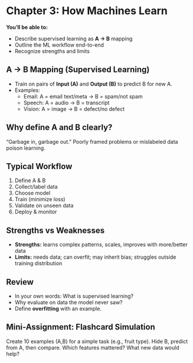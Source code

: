 # Chapter 3: How Machines Learn

**You’ll be able to:**
- Describe supervised learning as **A → B** mapping
- Outline the ML workflow end-to-end
- Recognize strengths and limits

## A → B Mapping (Supervised Learning)
- Train on pairs of **Input (A)** and **Output (B)** to predict B for new A.
- Examples:
  - Email: A = email text/meta → B = spam/not spam  
  - Speech: A = audio → B = transcript  
  - Vision: A = image → B = defect/no defect

## Why define A and B clearly?
“Garbage in, garbage out.” Poorly framed problems or mislabeled data poison learning.

## Typical Workflow
1. Define A & B  
2. Collect/label data  
3. Choose model  
4. Train (minimize loss)  
5. Validate on unseen data  
6. Deploy & monitor

## Strengths vs Weaknesses
- **Strengths:** learns complex patterns, scales, improves with more/better data
- **Limits:** needs data; can overfit; may inherit bias; struggles outside training distribution

## Review
- In your own words: What is supervised learning?  
- Why evaluate on data the model never saw?  
- Define **overfitting** with an example.

## Mini-Assignment: Flashcard Simulation
Create 10 examples (A,B) for a simple task (e.g., fruit type). Hide B, predict from A, then compare. Which features mattered? What new data would help?
